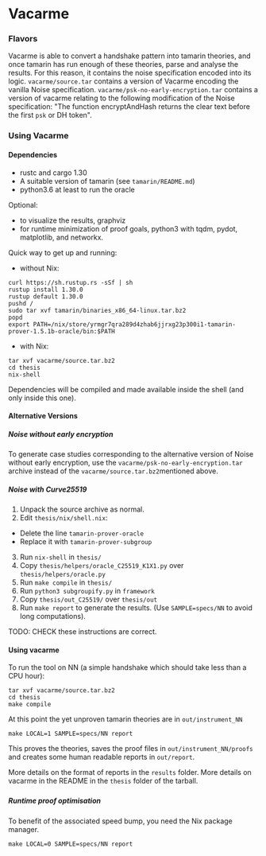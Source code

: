 # Vacarme

### Flavors
Vacarme is able to convert a handshake pattern into tamarin theories, and once
tamarin has run enough of these theories, parse and analyse the results.
For this reason, it contains the noise specification encoded into its logic.
`vacarme/source.tar` contains a version of Vacarme encoding the vanilla Noise
specification.
`vacarme/psk-no-early-encryption.tar` contains a version of vacarme relating to
the following modification of the Noise specification:
"The function encryptAndHash returns the clear text before the first `psk` or DH
token".


### Using Vacarme
#### Dependencies
* rustc and cargo 1.30
* A suitable version of tamarin (see `tamarin/README.md`)
* python3.6 at least to run the oracle

Optional:
* to visualize the results, graphviz
* for runtime minimization of proof goals, python3 with tqdm, pydot, matplotlib, and networkx.

Quick way to get up and running:
* without Nix:
```
curl https://sh.rustup.rs -sSf | sh
rustup install 1.30.0
rustup default 1.30.0
pushd /
sudo tar xvf tamarin/binaries_x86_64-linux.tar.bz2
popd
export PATH=/nix/store/yrmgr7qra289d4zhab6jjrxg23p300i1-tamarin-prover-1.5.1b-oracle/bin:$PATH

```
* with Nix:
```
tar xvf vacarme/source.tar.bz2
cd thesis
nix-shell
```
Dependencies will be compiled and made available inside the shell (and only inside this one).

#### Alternative Versions

##### Noise without early encryption

To generate case studies corresponding to the alternative version of Noise without early encryption, use the `vacarme/psk-no-early-encryption.tar` archive instead of the `vacarme/source.tar.bz2`mentioned above. 

##### Noise with Curve25519

1. Unpack the source archive as normal. 
2. Edit `thesis/nix/shell.nix`:
 * Delete the line `tamarin-prover-oracle`
 * Replace it with `tamarin-prover-subgroup`
3. Run `nix-shell` in `thesis/`
4. Copy `thesis/helpers/oracle_C25519_K1X1.py` over `thesis/helpers/oracle.py`
5. Run `make compile` in `thesis/` 
6. Run `python3 subgroupify.py` in `framework`
7. Copy `thesis/out_C25519/` over `thesis/out`
8. Run `make report` to generate the results. (Use `SAMPLE=specs/NN` to avoid long computations). 

TODO: CHECK these instructions are correct.

#### Using vacarme
To run the tool on NN (a simple handshake which should take less than a CPU hour):
```
tar xvf vacarme/source.tar.bz2
cd thesis
make compile
```
At this point the yet unproven tamarin theories are in `out/instrument_NN`
```
make LOCAL=1 SAMPLE=specs/NN report
```
This proves the theories, saves the proof files in `out/instrument_NN/proofs` and creates
some human readable reports in `out/report`.

More details on the format of reports in the `results` folder.
More details on vacarme in the README in the `thesis` folder of the tarball.

###

##### Runtime proof optimisation
To benefit of the associated speed bump, you need the Nix package manager.
```
make LOCAL=0 SAMPLE=specs/NN report
```
